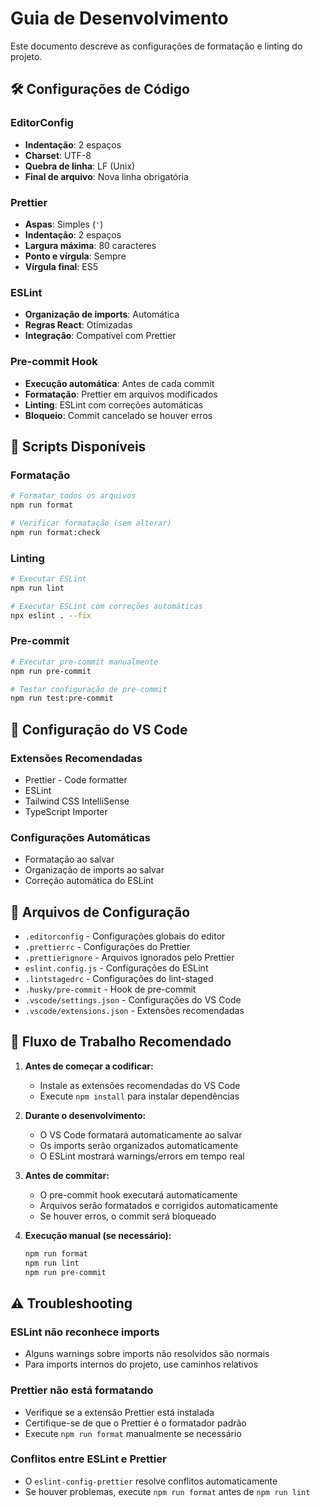 # Guia de Desenvolvimento

Este documento descreve as configurações de formatação e linting do projeto.

## 🛠️ Configurações de Código

### EditorConfig

- **Indentação**: 2 espaços
- **Charset**: UTF-8
- **Quebra de linha**: LF (Unix)
- **Final de arquivo**: Nova linha obrigatória

### Prettier

- **Aspas**: Simples (`'`)
- **Indentação**: 2 espaços
- **Largura máxima**: 80 caracteres
- **Ponto e vírgula**: Sempre
- **Vírgula final**: ES5

### ESLint

- **Organização de imports**: Automática
- **Regras React**: Otimizadas
- **Integração**: Compatível com Prettier

### Pre-commit Hook

- **Execução automática**: Antes de cada commit
- **Formatação**: Prettier em arquivos modificados
- **Linting**: ESLint com correções automáticas
- **Bloqueio**: Commit cancelado se houver erros

## 📝 Scripts Disponíveis

### Formatação

```bash
# Formatar todos os arquivos
npm run format

# Verificar formatação (sem alterar)
npm run format:check
```

### Linting

```bash
# Executar ESLint
npm run lint

# Executar ESLint com correções automáticas
npx eslint . --fix
```

### Pre-commit

```bash
# Executar pre-commit manualmente
npm run pre-commit

# Testar configuração de pre-commit
npm run test:pre-commit
```

## 🔧 Configuração do VS Code

### Extensões Recomendadas

- Prettier - Code formatter
- ESLint
- Tailwind CSS IntelliSense
- TypeScript Importer

### Configurações Automáticas

- Formatação ao salvar
- Organização de imports ao salvar
- Correção automática do ESLint

## 📁 Arquivos de Configuração

- `.editorconfig` - Configurações globais do editor
- `.prettierrc` - Configurações do Prettier
- `.prettierignore` - Arquivos ignorados pelo Prettier
- `eslint.config.js` - Configurações do ESLint
- `.lintstagedrc` - Configurações do lint-staged
- `.husky/pre-commit` - Hook de pre-commit
- `.vscode/settings.json` - Configurações do VS Code
- `.vscode/extensions.json` - Extensões recomendadas

## 🚀 Fluxo de Trabalho Recomendado

1. **Antes de começar a codificar:**
   - Instale as extensões recomendadas do VS Code
   - Execute `npm install` para instalar dependências

2. **Durante o desenvolvimento:**
   - O VS Code formatará automaticamente ao salvar
   - Os imports serão organizados automaticamente
   - O ESLint mostrará warnings/errors em tempo real

3. **Antes de commitar:**
   - O pre-commit hook executará automaticamente
   - Arquivos serão formatados e corrigidos automaticamente
   - Se houver erros, o commit será bloqueado

4. **Execução manual (se necessário):**
   ```bash
   npm run format
   npm run lint
   npm run pre-commit
   ```

## ⚠️ Troubleshooting

### ESLint não reconhece imports

- Alguns warnings sobre imports não resolvidos são normais
- Para imports internos do projeto, use caminhos relativos

### Prettier não está formatando

- Verifique se a extensão Prettier está instalada
- Certifique-se de que o Prettier é o formatador padrão
- Execute `npm run format` manualmente se necessário

### Conflitos entre ESLint e Prettier

- O `eslint-config-prettier` resolve conflitos automaticamente
- Se houver problemas, execute `npm run format` antes de `npm run lint`
